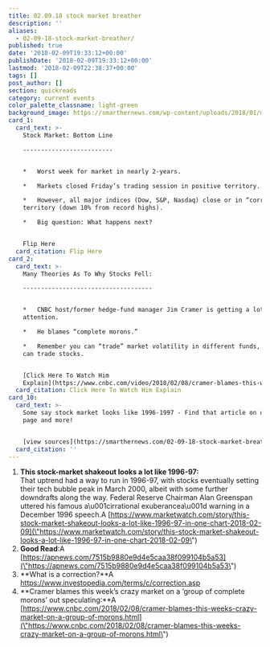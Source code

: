 ```yaml
---
title: 02.09.18 stock market breather
description: ''
aliases:
  - 02-09-18-stock-market-breather/
published: true
date: '2018-02-09T19:33:12+00:00'
publishDate: '2018-02-09T19:33:12+00:00'
lastmod: '2018-02-09T22:38:37+00:00'
tags: []
post_author: []
section: quickreads
category: current events
color_palette_classname: light-green
background_image: https://smarthernews.com/wp-content/uploads/2018/01/money-360x360.jpg
card_1:
  card_text: >-
    Stock Market: Bottom Line

    -------------------------


    *   Worst week for market in nearly 2-years.

    *   Markets closed Friday’s trading session in positive territory.

    *   However, all major indices (Dow, S&P, Nasdaq) close or in “correction”
    territory (down 10% from record highs).

    *   Big question: What happens next?


    Flip Here
  card_citation: Flip Here
card_2:
  card_text: >-
    Many Theories As To Why Stocks Fell:

    ------------------------------------


    *   CNBC host/former hedge-fund manager Jim Cramer is getting a lot of
    attention.

    *   He blames “complete morons.”

    *   Remember you can “trade” market volatility in different funds, like you
    can trade stocks.


    [Click Here To Watch Him
    Explain](https://www.cnbc.com/video/2018/02/08/cramer-blames-this-weeks-crazy-market-on-a-group-of-complete-morons.html)
  card_citation: Click Here To Watch Him Explain
card_10:
  card_text: >-
    Some say stock market looks like 1996-1997 - Find that article on our source
    page and more!


    [view sources](https://smarthernews.com/02-09-18-stock-market-breather/)
  card_citation: ''
---
```

1.  **This stock-market shakeout looks a lot like 1996-97:**  
    That uptrend had a way to run in 1996-97, with stocks eventually setting their tech bubble peak in March 2000, albeit with some further downdrafts along the way. Federal Reserve Chairman Alan Greenspan uttered his famous a\\u001cirrational exuberancea\\u001d warning in a December 1996 speech.A [https://www.marketwatch.com/story/this-stock-market-shakeout-looks-a-lot-like-1996-97-in-one-chart-2018-02-09](\"https://www.marketwatch.com/story/this-stock-market-shakeout-looks-a-lot-like-1996-97-in-one-chart-2018-02-09\")
2.  **Good Read**:A [https://apnews.com/7515b9880e9d4e5caa38f099104b5a53](\"https://apnews.com/7515b9880e9d4e5caa38f099104b5a53\")
3.  **What is a correction?**A https://www.investopedia.com/terms/c/correction.asp
4.  **Cramer blames this week’s crazy market on a ‘group of complete morons’ out speculating:**A [https://www.cnbc.com/2018/02/08/cramer-blames-this-weeks-crazy-market-on-a-group-of-morons.html](\"https://www.cnbc.com/2018/02/08/cramer-blames-this-weeks-crazy-market-on-a-group-of-morons.html\")